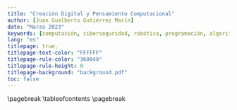```yaml
---
title: "Creación Digital y Pensamiento Computacional"
author: [Juan Gualberto Gutiérrez Marín]
date: "Marzo 2023"
keywords: [computación, ciberseguridad, robótica, programación, algoritmo, hacking]
lang: "es"
titlepage: true,
titlepage-text-color: "FFFFFF"
titlepage-rule-color: "360049"
titlepage-rule-height: 0
titlepage-background: "background.pdf"
toc: false
---
```


\pagebreak
\tableofcontents
\pagebreak
